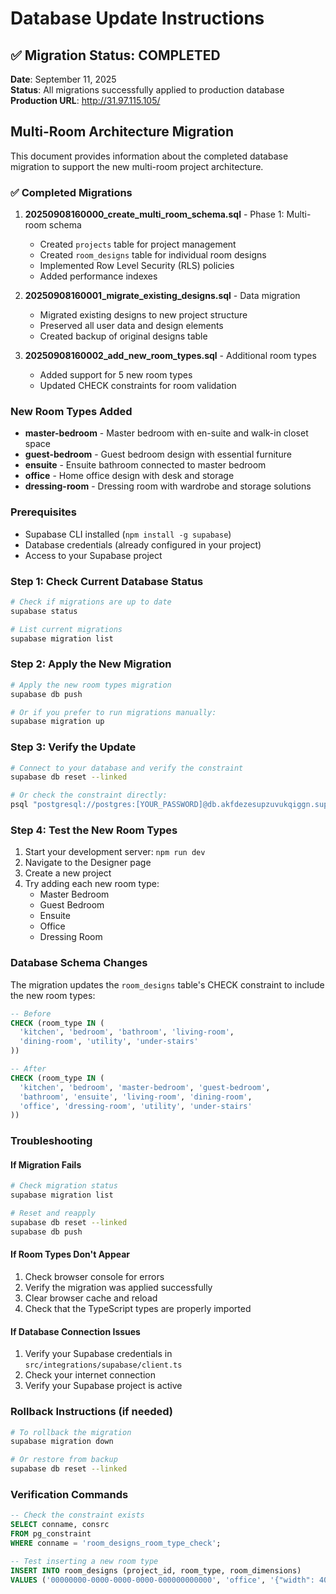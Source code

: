 # Database Update Instructions

## ✅ Migration Status: COMPLETED

**Date**: September 11, 2025  
**Status**: All migrations successfully applied to production database  
**Production URL**: http://31.97.115.105/

## Multi-Room Architecture Migration

This document provides information about the completed database migration to support the new multi-room project architecture.

### ✅ Completed Migrations

1. **20250908160000_create_multi_room_schema.sql** - Phase 1: Multi-room schema
   - Created `projects` table for project management
   - Created `room_designs` table for individual room designs
   - Implemented Row Level Security (RLS) policies
   - Added performance indexes

2. **20250908160001_migrate_existing_designs.sql** - Data migration
   - Migrated existing designs to new project structure
   - Preserved all user data and design elements
   - Created backup of original designs table

3. **20250908160002_add_new_room_types.sql** - Additional room types
   - Added support for 5 new room types
   - Updated CHECK constraints for room validation

### New Room Types Added
- **master-bedroom** - Master bedroom with en-suite and walk-in closet space
- **guest-bedroom** - Guest bedroom design with essential furniture  
- **ensuite** - Ensuite bathroom connected to master bedroom
- **office** - Home office design with desk and storage
- **dressing-room** - Dressing room with wardrobe and storage solutions

### Prerequisites
- Supabase CLI installed (`npm install -g supabase`)
- Database credentials (already configured in your project)
- Access to your Supabase project

### Step 1: Check Current Database Status
```bash
# Check if migrations are up to date
supabase status

# List current migrations
supabase migration list
```

### Step 2: Apply the New Migration
```bash
# Apply the new room types migration
supabase db push

# Or if you prefer to run migrations manually:
supabase migration up
```

### Step 3: Verify the Update
```bash
# Connect to your database and verify the constraint
supabase db reset --linked

# Or check the constraint directly:
psql "postgresql://postgres:[YOUR_PASSWORD]@db.akfdezesupzuvukqiggn.supabase.co:5432/postgres" -c "\d+ room_designs"
```

### Step 4: Test the New Room Types
1. Start your development server: `npm run dev`
2. Navigate to the Designer page
3. Create a new project
4. Try adding each new room type:
   - Master Bedroom
   - Guest Bedroom
   - Ensuite
   - Office
   - Dressing Room

### Database Schema Changes
The migration updates the `room_designs` table's CHECK constraint to include the new room types:

```sql
-- Before
CHECK (room_type IN (
  'kitchen', 'bedroom', 'bathroom', 'living-room', 
  'dining-room', 'utility', 'under-stairs'
))

-- After  
CHECK (room_type IN (
  'kitchen', 'bedroom', 'master-bedroom', 'guest-bedroom',
  'bathroom', 'ensuite', 'living-room', 'dining-room', 
  'office', 'dressing-room', 'utility', 'under-stairs'
))
```

### Troubleshooting

#### If Migration Fails
```bash
# Check migration status
supabase migration list

# Reset and reapply
supabase db reset --linked
supabase db push
```

#### If Room Types Don't Appear
1. Check browser console for errors
2. Verify the migration was applied successfully
3. Clear browser cache and reload
4. Check that the TypeScript types are properly imported

#### If Database Connection Issues
1. Verify your Supabase credentials in `src/integrations/supabase/client.ts`
2. Check your internet connection
3. Verify your Supabase project is active

### Rollback Instructions (if needed)
```bash
# To rollback the migration
supabase migration down

# Or restore from backup
supabase db reset --linked
```

### Verification Commands
```sql
-- Check the constraint exists
SELECT conname, consrc 
FROM pg_constraint 
WHERE conname = 'room_designs_room_type_check';

-- Test inserting a new room type
INSERT INTO room_designs (project_id, room_type, room_dimensions) 
VALUES ('00000000-0000-0000-0000-000000000000', 'office', '{"width": 400, "height": 350}');
```
